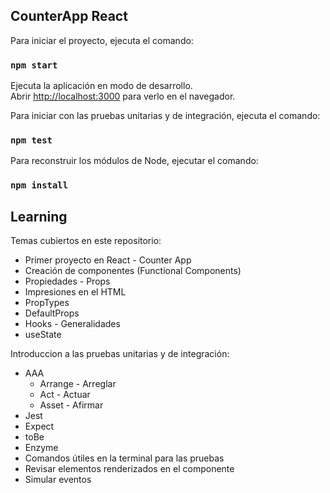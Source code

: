 ## CounterApp React

Para iniciar el proyecto, ejecuta el comando:

### `npm start`

Ejecuta la aplicación en modo de desarrollo.<br />
Abrir [http://localhost:3000](http://localhost:3000) para verlo en el navegador.

Para iniciar con las pruebas unitarias y de integración, ejecuta el comando:

### `npm test`

Para reconstruir los módulos de Node, ejecutar el comando:

### `npm install`

## Learning

Temas cubiertos en este repositorio:

* Primer proyecto en React - Counter App
* Creación de componentes (Functional Components)
* Propiedades - Props
* Impresiones en el HTML
* PropTypes
* DefaultProps
* Hooks - Generalidades
* useState

Introduccion a las pruebas unitarias y de integración:

* AAA
    * Arrange - Arreglar
    * Act - Actuar
    * Asset - Afirmar
* Jest
* Expect
* toBe
* Enzyme
* Comandos útiles en la terminal para las pruebas
* Revisar elementos renderizados en el componente
* Simular eventos


